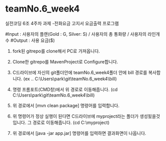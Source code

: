 # teamNo.6_week4

실전코딩 6조 4주차 과제 -전화요금 고지서 요금출력 프로그램

#Input : 사용자의 플랜(Gold : G, Silver: S) / 사용자의 총 통화량 / 사용자의 라인개수
#Output : 사용 요금($)

1. fork된 gitrepo를 clone해서 PC로 가져옵니다.

2. Clone한 gitrepo를 MavenProject로 Configure합니다.

3. C드라이브에 자신의 git폴더안에 teamNo.6_week4폴더 안에 bill 경로를 복사합니다.
(ex .. C:\Users\park\git\teamNo.6_week4\bill)

4. 명령 프롬포트(CMD창)에서 위 경로로 이동해줍니다.
(cd C:\Users\park\git\teamNo.6_week4\bill)

5. 위 경로에서 [mvn clean package] 명령어를 입력합니다.

6. 위 명령어가 정상 실행이 된다면 C드라이브에 myproject라는 폴더가 생성됬을것입니다. 그 경로로 이동해줍니다.
(cd C:\myproject)

7. 위 경로에서 [java -jar app.jar] 명령어를 입력하면 결과화면이 나옵니다.